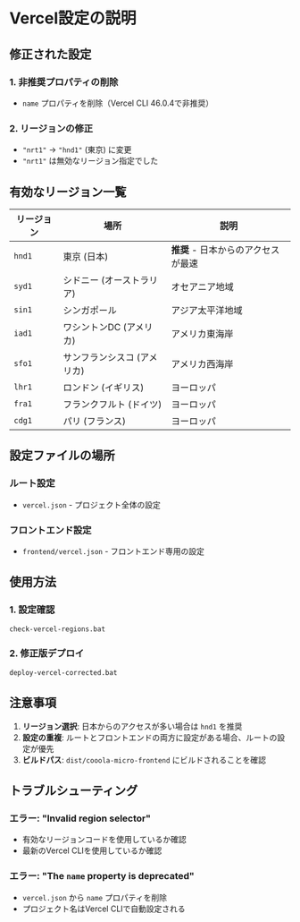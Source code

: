 # Vercel設定の説明

## 修正された設定

### 1. 非推奨プロパティの削除
- `name` プロパティを削除（Vercel CLI 46.0.4で非推奨）

### 2. リージョンの修正
- `"nrt1"` → `"hnd1"` (東京) に変更
- `"nrt1"` は無効なリージョン指定でした

## 有効なリージョン一覧

| リージョン | 場所 | 説明 |
|------------|------|------|
| `hnd1` | 東京 (日本) | **推奨** - 日本からのアクセスが最速 |
| `syd1` | シドニー (オーストラリア) | オセアニア地域 |
| `sin1` | シンガポール | アジア太平洋地域 |
| `iad1` | ワシントンDC (アメリカ) | アメリカ東海岸 |
| `sfo1` | サンフランシスコ (アメリカ) | アメリカ西海岸 |
| `lhr1` | ロンドン (イギリス) | ヨーロッパ |
| `fra1` | フランクフルト (ドイツ) | ヨーロッパ |
| `cdg1` | パリ (フランス) | ヨーロッパ |

## 設定ファイルの場所

### ルート設定
- `vercel.json` - プロジェクト全体の設定

### フロントエンド設定
- `frontend/vercel.json` - フロントエンド専用の設定

## 使用方法

### 1. 設定確認
```bash
check-vercel-regions.bat
```

### 2. 修正版デプロイ
```bash
deploy-vercel-corrected.bat
```

## 注意事項

1. **リージョン選択**: 日本からのアクセスが多い場合は `hnd1` を推奨
2. **設定の重複**: ルートとフロントエンドの両方に設定がある場合、ルートの設定が優先
3. **ビルドパス**: `dist/cooola-micro-frontend` にビルドされることを確認

## トラブルシューティング

### エラー: "Invalid region selector"
- 有効なリージョンコードを使用しているか確認
- 最新のVercel CLIを使用しているか確認

### エラー: "The `name` property is deprecated"
- `vercel.json` から `name` プロパティを削除
- プロジェクト名はVercel CLIで自動設定される
